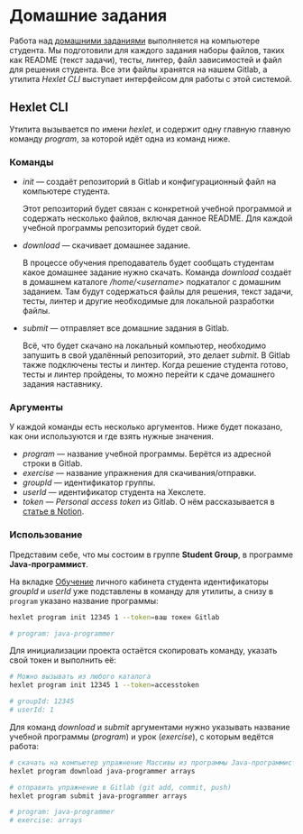 # Домашние задания

Работа над [домашними заданиями](https://www.notion.so/hexlet/780f724542b14ecb883a6ebf8ea6e54e) выполняется на компьютере студента. Мы подготовили для каждого задания наборы файлов, таких как README (текст задачи), тесты, линтер, файл зависимостей и файл для решения студента. Все эти файлы хранятся на нашем Gitlab, а утилита *Hexlet CLI* выступает интерфейсом для работы с этой системой.

## Hexlet CLI

Утилита вызывается по имени *hexlet*, и содержит одну главную главную команду *program*, за которой идёт одна из команд ниже.

### Команды

* *init* — создаёт репозиторий в Gitlab и конфигурационный файл на компьютере студента.

    Этот репозиторий будет связан с конкретной учебной программой и содержать несколько файлов, включая данное README. Для каждой учебной программы репозиторий будет свой. 

* *download* — скачивает домашнее задание.

    В процессе обучения преподаватель будет сообщать студентам какое домашнее задание нужно скачать. Команда 
  *download* создаёт в домашнем каталоге */home/&lt;username&gt;* подкаталог с домашним заданием. Там будут содержаться файлы 
  для решения, текст задачи, тесты, линтер и другие необходимые для локальной разработки файлы.

* *submit* — отправляет все домашние задания в Gitlab.

    Всё, что будет скачано на локальный компьютер, необходимо запушить в свой удалённый репозиторий, это делает 
  *submit*. В Gitlab также подключены тесты и линтер. Когда решение студента готово, тесты и линтер пройдены, то 
  можно перейти к сдаче домашнего задания наставнику.

### Аргументы

У каждой команды есть несколько аргументов. Ниже будет показано, как они используются и где взять нужные значения.

* *program* — название учебной программы. Берётся из адресной строки в Gitlab.
* *exercise* — название упражнения для скачивания/отправки.
* *groupId* — идентификатор группы.
* *userId* — идентификатор студента на Хекслете. 
* *token* — *Personal access token* из Gitlab. О нём рассказывается в [статье в Notion](https://www.notion.so/hexlet/780f724542b14ecb883a6ebf8ea6e54e).

### Использование

Представим себе, что мы состоим в группе **Student Group**, в программе **Java-программист**.

На вкладке [Обучение](https://ru.hexlet.io/my/learning) личного кабинета студента идентификаторы *groupId* и *userId* уже подставлены в команду для утилиты, а снизу в `program` указано название программы:

```sh
hexlet program init 12345 1 --token=ваш токен Gitlab

# program: java-programmer
```

Для инициализации проекта остаётся скопировать команду, указать свой токен и выполнить её:

```sh
# Можно вызывать из любого каталога
hexlet program init 12345 1 --token=accesstoken

# groupId: 12345
# userId: 1
```

Для команд *download* и *submit* аргументами нужно указывать название учебной программы (*program*) и урок (*exercise*), с которым ведётся работа:

```sh
# скачать на компьютер упражнение Массивы из программы Java-программист
hexlet program download java-programmer arrays

# отправить упражнение в Gitlab (git add, commit, push)
hexlet program submit java-programmer arrays

# program: java-programmer
# exercise: arrays
```
